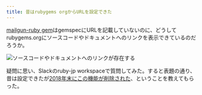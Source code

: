 ```yaml
---
title: 昔はrubygems orgからURLを設定できた
---
```

[mailgun-ruby gem](https://rubygems.org/gems/mailgun-ruby)はgemspecにURLを記載していないのに、どうしてrubygems.orgにソースコードやドキュメントへのリンクを表示できているのだろうか。

![](https://lh6.googleusercontent.com/16ZKrm-WkVtDpebWmg4KbV4Y06bEBd-cqNpdafhTEY5lsB8QlACNLeJW2IjrpkjQrR9ONOa8S9RKVYk_dNT0IHwZeoXsOppFOPfQveXj-qj_9LHY1zGajc6r1-P6lVCNzR6qXpUh103xgPkGP9uPXcknXExCtZ2TtO11t5xJeNPKB-sPUWxdsTx1jSQL "ソースコードやドキュメントへのリンクが存在する")

疑問に思い、Slackのruby-jp workspaceで質問してみた。すると表題の通り、昔は設定できたが[2018年末にこの機能が削除された](https://github.com/rubygems/rubygems.org/pull/1815)、ということを教えてもらった。

